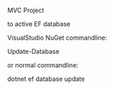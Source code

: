 MVC Project 

to active EF database

VisualStudio NuGet commandline:

Update-Database

or normal commandline:

dotnet ef database update
